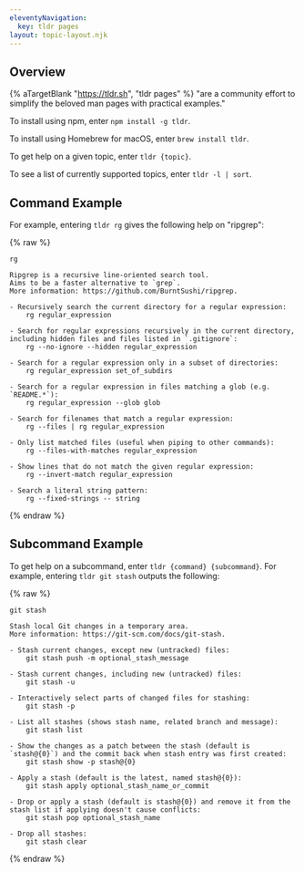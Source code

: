 ```yaml
---
eleventyNavigation:
  key: tldr pages
layout: topic-layout.njk
---
```


## Overview

{% aTargetBlank "https://tldr.sh", "tldr pages" %} "are a community effort
to simplify the beloved man pages with practical examples."

To install using npm, enter `npm install -g tldr`.

To install using Homebrew for macOS, enter `brew install tldr`.

To get help on a given topic, enter `tldr {topic}`.

To see a list of currently supported topics, enter `tldr -l | sort`.

## Command Example

For example, entering `tldr rg` gives the following help on "ripgrep":

{% raw %}

```text
rg

Ripgrep is a recursive line-oriented search tool.
Aims to be a faster alternative to `grep`.
More information: https://github.com/BurntSushi/ripgrep.

- Recursively search the current directory for a regular expression:
    rg regular_expression

- Search for regular expressions recursively in the current directory, including hidden files and files listed in `.gitignore`:
    rg --no-ignore --hidden regular_expression

- Search for a regular expression only in a subset of directories:
    rg regular_expression set_of_subdirs

- Search for a regular expression in files matching a glob (e.g. `README.*`):
    rg regular_expression --glob glob

- Search for filenames that match a regular expression:
    rg --files | rg regular_expression

- Only list matched files (useful when piping to other commands):
    rg --files-with-matches regular_expression

- Show lines that do not match the given regular expression:
    rg --invert-match regular_expression

- Search a literal string pattern:
    rg --fixed-strings -- string
```

{% endraw %}

## Subcommand Example

To get help on a subcommand, enter `tldr {command} {subcommand}`.
For example, entering `tldr git stash` outputs the following:

{% raw %}

```text
git stash

Stash local Git changes in a temporary area.
More information: https://git-scm.com/docs/git-stash.

- Stash current changes, except new (untracked) files:
    git stash push -m optional_stash_message

- Stash current changes, including new (untracked) files:
    git stash -u

- Interactively select parts of changed files for stashing:
    git stash -p

- List all stashes (shows stash name, related branch and message):
    git stash list

- Show the changes as a patch between the stash (default is `stash@{0}`) and the commit back when stash entry was first created:
    git stash show -p stash@{0}

- Apply a stash (default is the latest, named stash@{0}):
    git stash apply optional_stash_name_or_commit

- Drop or apply a stash (default is stash@{0}) and remove it from the stash list if applying doesn't cause conflicts:
    git stash pop optional_stash_name

- Drop all stashes:
    git stash clear
```

{% endraw %}
